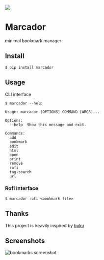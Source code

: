 ![](https://gitlab.com/joajfreitas/bookmarks/badges/master/pipeline.svg)

# Marcador

minimal bookmark manager

## Install
	$ pip install marcador

## Usage
CLI interface

	$ marcador --help

	Usage: marcador [OPTIONS] COMMAND [ARGS]...
	
	Options:
	  --help  Show this message and exit.
	
	Commands:
	  add
	  bookmark
	  edit
	  html
	  open
	  print
	  remove
	  rofi
	  tag-search
	  url

### Rofi interface

	$ marcador rofi <bookmark file>

## Thanks
This project is heavily inspired by [buku](https://github.com/jarun/Buku)

## Screenshots
![bookmarks screenshot](https://raw.githubusercontent.com/joajfreitas/marcador/master/showcase_pretty.png)


